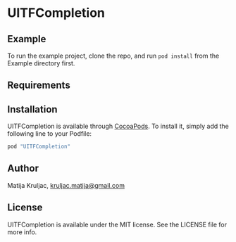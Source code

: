# UITFCompletion


## Example

To run the example project, clone the repo, and run `pod install` from the Example directory first.

## Requirements

## Installation

UITFCompletion is available through [CocoaPods](http://cocoapods.org). To install
it, simply add the following line to your Podfile:

```ruby
pod "UITFCompletion"
```

## Author

Matija Kruljac, kruljac.matija@gmail.com

## License

UITFCompletion is available under the MIT license. See the LICENSE file for more info.
